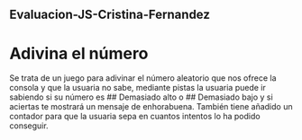 ## Evaluacion-JS-Cristina-Fernandez
# Adivina el número
Se trata de un juego para adivinar el número aleatorio que nos ofrece la consola y que la usuaria no sabe, mediante pistas la usuaria puede ir sabiendo si su número es ## Demasiado alto o ## Demasiado bajo y si aciertas te mostrará un mensaje de enhorabuena.
También tiene añadido un contador para que la usuaria sepa en cuantos intentos lo ha podido conseguir.
